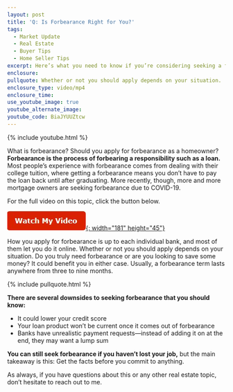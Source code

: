 ```yaml
---
layout: post
title: 'Q: Is Forbearance Right for You?'
tags:
  - Market Update
  - Real Estate
  - Buyer Tips
  - Home Seller Tips
excerpt: Here’s what you need to know if you’re considering seeking a forbearance.
enclosure:
pullquote: Whether or not you should apply depends on your situation.
enclosure_type: video/mp4
enclosure_time:
use_youtube_image: true
youtube_alternate_image:
youtube_code: BiaJYUUZtcw
---
```


{% include youtube.html %}

What is forbearance? Should you apply for forbearance as a homeowner? **Forbearance is the process of forbearing a responsibility such as a loan.** Most people’s experience with forbearance comes from dealing with their college tuition, where getting a forbearance means you don’t have to pay the loan back until after graduating. More recently, though, more and more mortgage owners are seeking forbearance due to COVID-19.&nbsp;

For the full video on this topic, click the button below.

[![](/uploads/capture-2.JPG){: width="181" height="45"}](https://www.youtube.com/watch?v=oHvselOjXdU&amp;feature=youtu.be)

How you apply for forbearance is up to each individual bank, and most of them let you do it online. Whether or not you should apply depends on your situation. Do you truly need forbearance or are you looking to save some money? It could benefit you in either case. Usually, a forbearance term lasts anywhere from three to nine months.&nbsp;

{% include pullquote.html %}

**There are several downsides to seeking forbearance that you should know:**

* It could lower your credit score&nbsp;
* Your loan product won’t be current once it comes out of forbearance
* Banks have unrealistic payment requests—instead of adding it on at the end, they may want a lump sum

**You can still seek forbearance if you haven’t lost your job,** but the main takeaway is this: Get the facts before you commit to anything.&nbsp;

As always, if you have questions about this or any other real estate topic, don’t hesitate to reach out to me.&nbsp;